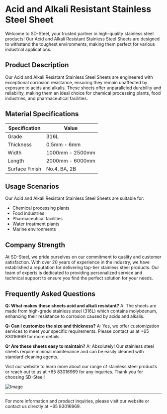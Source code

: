 # Acid and Alkali Resistant Stainless Steel Sheet

Welcome to SD-Steel, your trusted partner in high-quality stainless steel products! Our Acid and Alkali Resistant Stainless Steel Sheets are designed to withstand the toughest environments, making them perfect for various industrial applications.

## Product Description

Our Acid and Alkali Resistant Stainless Steel Sheets are engineered with exceptional corrosion resistance, ensuring they remain unaffected by exposure to acids and alkalis. These sheets offer unparalleled durability and reliability, making them an ideal choice for chemical processing plants, food industries, and pharmaceutical facilities.

## Material Specifications

| Specification | Value |
|---------------|-------|
| Grade         | 316L  |
| Thickness     | 0.5mm - 6mm |
| Width         | 1000mm - 2500mm |
| Length        | 2000mm - 6000mm |
| Surface Finish| No.4, BA, 2B |

## Usage Scenarios

Our Acid and Alkali Resistant Stainless Steel Sheets are suitable for:
- Chemical processing plants
- Food industries
- Pharmaceutical facilities
- Water treatment plants
- Marine environments

## Company Strength

At SD-Steel, we pride ourselves on our commitment to quality and customer satisfaction. With over 20 years of experience in the industry, we have established a reputation for delivering top-tier stainless steel products. Our team of experts is dedicated to providing personalized service and technical support to ensure you find the perfect solution for your needs.

## Frequently Asked Questions

**Q: What makes these sheets acid and alkali resistant?**
A: The sheets are made from high-grade stainless steel (316L) which contains molybdenum, enhancing their resistance to corrosion caused by acids and alkalis.

**Q: Can I customize the size and thickness?**
A: Yes, we offer customization services to meet your specific requirements. Please contact us at +65 83016969 for more details.

**Q: Are these sheets easy to maintain?**
A: Absolutely! Our stainless steel sheets require minimal maintenance and can be easily cleaned with standard cleaning agents.

Visit our website to learn more about our range of stainless steel products or reach out to us at +65 83016969 for any inquiries. Thank you for choosing SD-Steel!

![Image](https://github.com/user-attachments/assets/2567258e-e124-4816-932d-1809bd27ef0b)

---

For more information and product inquiries, please visit our website or contact us directly at +65 83016969.